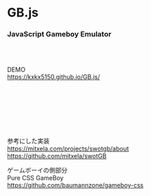 # GB.js
### JavaScript Gameboy Emulator  

<br><br>

DEMO  
https://kxkx5150.github.io/GB.js/


<br><br><br><br><br><br>

参考にした実装  
https://mitxela.com/projects/swotgb/about  
https://github.com/mitxela/swotGB  



ゲームボーイの側部分  
Pure CSS GameBoy   
https://github.com/baumannzone/gameboy-css
